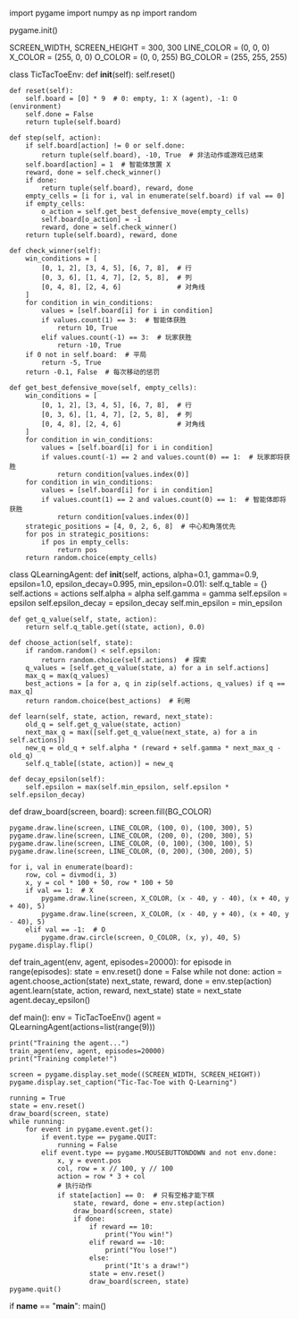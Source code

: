 import pygame
import numpy as np
import random

pygame.init()

SCREEN_WIDTH, SCREEN_HEIGHT = 300, 300
LINE_COLOR = (0, 0, 0)
X_COLOR = (255, 0, 0)
O_COLOR = (0, 0, 255)
BG_COLOR = (255, 255, 255)

class TicTacToeEnv:
    def __init__(self):
        self.reset()

    def reset(self):
        self.board = [0] * 9  # 0: empty, 1: X (agent), -1: O (environment)
        self.done = False
        return tuple(self.board)

    def step(self, action):
        if self.board[action] != 0 or self.done:
            return tuple(self.board), -10, True  # 非法动作或游戏已结束
        self.board[action] = 1  # 智能体放置 X
        reward, done = self.check_winner()
        if done:
            return tuple(self.board), reward, done
        empty_cells = [i for i, val in enumerate(self.board) if val == 0]
        if empty_cells:
            o_action = self.get_best_defensive_move(empty_cells)
            self.board[o_action] = -1
            reward, done = self.check_winner()
        return tuple(self.board), reward, done

    def check_winner(self):
        win_conditions = [
            [0, 1, 2], [3, 4, 5], [6, 7, 8],  # 行
            [0, 3, 6], [1, 4, 7], [2, 5, 8],  # 列
            [0, 4, 8], [2, 4, 6]              # 对角线
        ]
        for condition in win_conditions:
            values = [self.board[i] for i in condition]
            if values.count(1) == 3:  # 智能体获胜
                return 10, True
            elif values.count(-1) == 3:  # 玩家获胜
                return -10, True
        if 0 not in self.board:  # 平局
            return -5, True
        return -0.1, False  # 每次移动的惩罚

    def get_best_defensive_move(self, empty_cells):
        win_conditions = [
            [0, 1, 2], [3, 4, 5], [6, 7, 8],  # 行
            [0, 3, 6], [1, 4, 7], [2, 5, 8],  # 列
            [0, 4, 8], [2, 4, 6]              # 对角线
        ]
        for condition in win_conditions:
            values = [self.board[i] for i in condition]
            if values.count(-1) == 2 and values.count(0) == 1:  # 玩家即将获胜
                return condition[values.index(0)]
        for condition in win_conditions:
            values = [self.board[i] for i in condition]
            if values.count(1) == 2 and values.count(0) == 1:  # 智能体即将获胜
                return condition[values.index(0)]
        strategic_positions = [4, 0, 2, 6, 8]  # 中心和角落优先
        for pos in strategic_positions:
            if pos in empty_cells:
                return pos
        return random.choice(empty_cells)

class QLearningAgent:
    def __init__(self, actions, alpha=0.1, gamma=0.9, epsilon=1.0, epsilon_decay=0.995, min_epsilon=0.01):
        self.q_table = {}
        self.actions = actions
        self.alpha = alpha
        self.gamma = gamma
        self.epsilon = epsilon
        self.epsilon_decay = epsilon_decay
        self.min_epsilon = min_epsilon

    def get_q_value(self, state, action):
        return self.q_table.get((state, action), 0.0)

    def choose_action(self, state):
        if random.random() < self.epsilon:
            return random.choice(self.actions)  # 探索
        q_values = [self.get_q_value(state, a) for a in self.actions]
        max_q = max(q_values)
        best_actions = [a for a, q in zip(self.actions, q_values) if q == max_q]
        return random.choice(best_actions)  # 利用

    def learn(self, state, action, reward, next_state):
        old_q = self.get_q_value(state, action)
        next_max_q = max([self.get_q_value(next_state, a) for a in self.actions])
        new_q = old_q + self.alpha * (reward + self.gamma * next_max_q - old_q)
        self.q_table[(state, action)] = new_q

    def decay_epsilon(self):
        self.epsilon = max(self.min_epsilon, self.epsilon * self.epsilon_decay)

def draw_board(screen, board):
    screen.fill(BG_COLOR)

    pygame.draw.line(screen, LINE_COLOR, (100, 0), (100, 300), 5)
    pygame.draw.line(screen, LINE_COLOR, (200, 0), (200, 300), 5)
    pygame.draw.line(screen, LINE_COLOR, (0, 100), (300, 100), 5)
    pygame.draw.line(screen, LINE_COLOR, (0, 200), (300, 200), 5)

    for i, val in enumerate(board):
        row, col = divmod(i, 3)
        x, y = col * 100 + 50, row * 100 + 50
        if val == 1:  # X
            pygame.draw.line(screen, X_COLOR, (x - 40, y - 40), (x + 40, y + 40), 5)
            pygame.draw.line(screen, X_COLOR, (x - 40, y + 40), (x + 40, y - 40), 5)
        elif val == -1:  # O
            pygame.draw.circle(screen, O_COLOR, (x, y), 40, 5)
    pygame.display.flip()

def train_agent(env, agent, episodes=20000):
    for episode in range(episodes):
        state = env.reset()
        done = False
        while not done:
            action = agent.choose_action(state)
            next_state, reward, done = env.step(action)
            agent.learn(state, action, reward, next_state)
            state = next_state
        agent.decay_epsilon()

def main():
    env = TicTacToeEnv()
    agent = QLearningAgent(actions=list(range(9)))

    print("Training the agent...")
    train_agent(env, agent, episodes=20000)
    print("Training complete!")

    screen = pygame.display.set_mode((SCREEN_WIDTH, SCREEN_HEIGHT))
    pygame.display.set_caption("Tic-Tac-Toe with Q-Learning")

    running = True
    state = env.reset()
    draw_board(screen, state)
    while running:
        for event in pygame.event.get():
            if event.type == pygame.QUIT:
                running = False
            elif event.type == pygame.MOUSEBUTTONDOWN and not env.done:
                x, y = event.pos
                col, row = x // 100, y // 100
                action = row * 3 + col
                # 执行动作
                if state[action] == 0:  # 只有空格才能下棋
                    state, reward, done = env.step(action)
                    draw_board(screen, state)
                    if done:
                        if reward == 10:
                            print("You win!")
                        elif reward == -10:
                            print("You lose!")
                        else:
                            print("It's a draw!")
                        state = env.reset()
                        draw_board(screen, state)
    pygame.quit()

if __name__ == "__main__":
    main()
